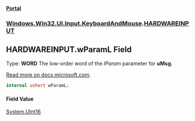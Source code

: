 #### [Portal](index.md 'index')
### [Windows.Win32.UI.Input.KeyboardAndMouse](Windows.Win32.UI.Input.KeyboardAndMouse.md 'Windows.Win32.UI.Input.KeyboardAndMouse').[HARDWAREINPUT](HARDWAREINPUT.md 'Windows.Win32.UI.Input.KeyboardAndMouse.HARDWAREINPUT')

## HARDWAREINPUT.wParamL Field

  
Type: <b>WORD</b> The low-order word of the <i>lParam </i> parameter for <b>uMsg</b>.  
  
[Read more on docs.microsoft.com](https://learn.microsoft.com/windows/win32/api/winuser/ns-winuser-hardwareinput#members 'https://learn.microsoft.com/windows/win32/api/winuser/ns-winuser-hardwareinput#members').

```csharp
internal ushort wParamL;
```

#### Field Value
[System.UInt16](https://docs.microsoft.com/en-us/dotnet/api/System.UInt16 'System.UInt16')